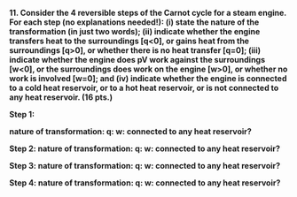 **11. Consider the 4 reversible steps of the Carnot cycle for a steam engine.
For each step (no explanations needed!): (i) state the nature of the transformation (in just two words); (ii) indicate whether the engine transfers heat to the surroundings [q<0], or gains heat from the surroundings [q>0], or whether there is no heat transfer [q=0]; (iii) indicate whether the engine does pV work against the surroundings [w<0], or the surroundings does work on the engine [w>0], or whether no work is involved [w=0]; and (iv) indicate whether the engine is connected to a cold heat reservoir, or to a hot heat reservoir, or is not connected to any heat reservoir. (16 pts.)**

**Step 1:**

**nature of transformation:
q:
w:
connected to any heat reservoir?**

**Step 2:
nature of transformation:
q:
w:
connected to any heat reservoir?**

**Step 3:
nature of transformation:
q:
w:
connected to any heat reservoir?**

**Step 4:
nature of transformation:
q:
w:
connected to any heat reservoir?**
